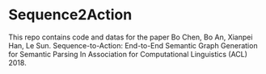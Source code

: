 # Sequence2Action

This repo contains code and datas for the paper Bo Chen, Bo An, Xianpei Han, Le Sun. Sequence-to-Action: End-to-End Semantic Graph Generation for Semantic Parsing In Association for Computational Linguistics (ACL) 2018.
